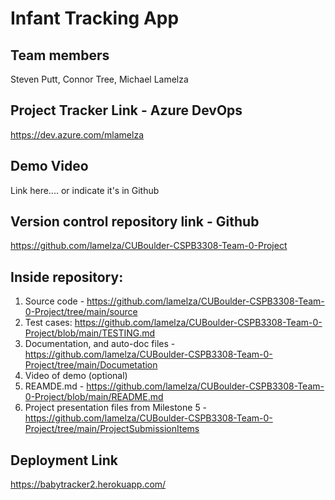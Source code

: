 # Infant Tracking App
## Team members
Steven Putt, Connor Tree, Michael Lamelza  

## Project Tracker Link - Azure DevOps
https://dev.azure.com/mlamelza

## Demo Video
Link here.... or indicate it's in Github

## Version control repository link - Github
https://github.com/lamelza/CUBoulder-CSPB3308-Team-0-Project

## Inside repository:
1. Source code - https://github.com/lamelza/CUBoulder-CSPB3308-Team-0-Project/tree/main/source
2. Test cases: https://github.com/lamelza/CUBoulder-CSPB3308-Team-0-Project/blob/main/TESTING.md
3. Documentation, and auto-doc files - https://github.com/lamelza/CUBoulder-CSPB3308-Team-0-Project/tree/main/Documetation
4. Video of demo (optional)
5. REAMDE.md - https://github.com/lamelza/CUBoulder-CSPB3308-Team-0-Project/blob/main/README.md
6. Project presentation files from Milestone 5 - https://github.com/lamelza/CUBoulder-CSPB3308-Team-0-Project/tree/main/ProjectSubmissionItems

## Deployment Link
https://babytracker2.herokuapp.com/